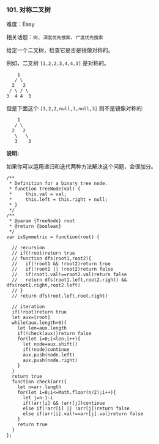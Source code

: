 ### 101. 对称二叉树

难度：Easy

相关话题：`树`、`深度优先搜索`、`广度优先搜索`

给定一个二叉树，检查它是否是镜像对称的。



例如，二叉树 `[1,2,2,3,4,4,3]`  是对称的。



```
    1
   / \
  2   2
 / \ / \
3  4 4  3
```


但是下面这个 `[1,2,2,null,3,null,3]`  则不是镜像对称的:



```
    1
   / \
  2   2
   \   \
   3    3
```


**说明:** 



如果你可以运用递归和迭代两种方法解决这个问题，会很加分。


```
/**
 * Definition for a binary tree node.
 * function TreeNode(val) {
 *     this.val = val;
 *     this.left = this.right = null;
 * }
 */
/**
 * @param {TreeNode} root
 * @return {boolean}
 */
var isSymmetric = function(root) {
  
  // recursion
  // if(!root)return true
  // function dfs(root1,root2){
  //   if(!root1 && !root2)return true
  //   if(!root1 || !root2)return false
  //   if(root1.val!==root2.val)return false
  //   return dfs(root1.left,root2.right) && dfs(root1.right,root2.left)
  // }  
  // return dfs(root.left,root.right)
  
  // iteration
  if(!root)return true
  let aux=[root]
  while(aux.length>0){
    let len=aux.length
    if(!check(aux))return false
    for(let i=0;i<len;i++){
      let node=aux.shift()
      if(!node)continue
      aux.push(node.left)
      aux.push(node.right)
    }
  }
  return true
  function check(arr){
    let n=arr.length
    for(let i=0;i<=Math.floor(n/2);i++){
      let j=n-1-i
      if(!arr[i] && !arr[j])continue
      else if(!arr[i] || !arr[j])return false
      else if(arr[i].val!==arr[j].val)return false
    }
    return true
  }
};
```

